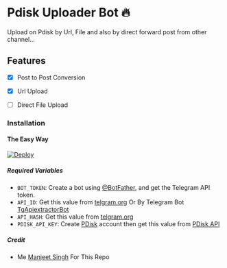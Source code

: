 # Pdisk Uploader Bot 🔥

Upload on Pdisk by Url, File and also by direct forward post from other channel...

## Features

- [x] Post to Post Conversion

- [x] Url Upload

- [ ] Direct File Upload

### Installation

#### The Easy Way

[![Deploy](https://www.herokucdn.com/deploy/button.svg)](https://www.heroku.com/deploy?template=https://github.com/Manjeetxtyy/pdisknewlatest)

##### Required Variables

- `BOT_TOKEN`: Create a bot using [@BotFather](https://telegram.dog/BotFather), and get the Telegram API token.
- `API_ID`: Get this value from [telgram.org](https://my.telegram.org/apps) Or By Telegram Bot [TgApiextractorBot](https://telegram.dog/TgApiextractorBot)
- `API_HASH`: Get this value from [telgram.org](https://my.telegram.org/apps)
- `PDISK_API_KEY`: Create [PDisk](https://www.pdisk.me/) account then get this value from [PDisk API](https://www.pdisk.me/use-api)

##### Credit

- Me [Manjeet Singh](https://github.com/Manjeetxtyy) For This Repo
